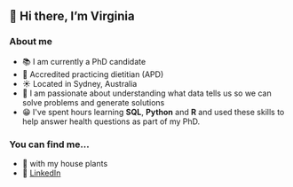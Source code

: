 ## 👋 Hi there, I’m Virginia

### About me
- :books: I am currently a PhD candidate 
- :apple: Accredited practicing dietitian (APD)
- :sunny: Located in Sydney, Australia
- :muscle: I am passionate about understanding what data tells us so we can solve problems and generate solutions 
- :grin: I've spent hours learning **SQL**, **Python** and **R** and used these skills to help answer health questions as part of my PhD. 

### You can find me...
- :blossom: with my house plants 
- :eyes: [LinkedIn](https://www.linkedin.com/in/chan-virginia/)


<!---
VirginiaChan/VirginiaChan is a ✨ special ✨ repository because its `README.md` (this file) appears on your GitHub profile.
You can click the Preview link to take a look at your changes.
--->
